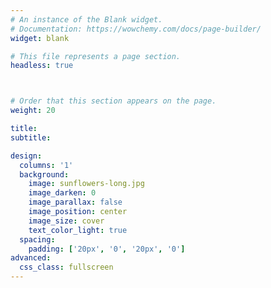 ```yaml
---
# An instance of the Blank widget.
# Documentation: https://wowchemy.com/docs/page-builder/
widget: blank

# This file represents a page section.
headless: true



# Order that this section appears on the page.
weight: 20

title:
subtitle:

design:
  columns: '1'
  background:
    image: sunflowers-long.jpg
    image_darken: 0
    image_parallax: false
    image_position: center
    image_size: cover
    text_color_light: true
  spacing:
    padding: ['20px', '0', '20px', '0']
advanced:
  css_class: fullscreen
---
```

